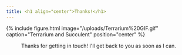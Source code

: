 ```yaml
---
title: <h1 align="center">Thanks!</h1>
---
```


{% include figure.html image="/uploads/Terrarium%20GIF.gif" caption="Terrarium and Succulent" position="center" %}

<p align="center">Thanks for getting in touch! I'll get back to you as soon as I can.</p>